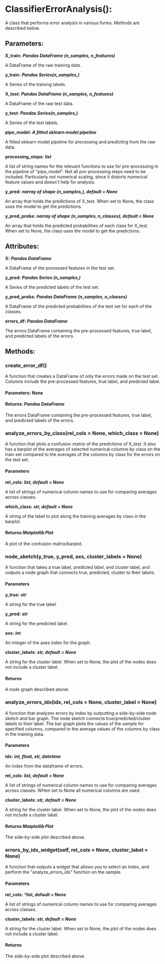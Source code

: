 # ClassifierErrorAnalysis():
A class that performs error analysis in various forms. Methods are described below.

## Parameters:

**X_train:** ***Pandas DataFrame (n_samples, n_features)***

A DataFrame of the raw training data.

**y_train:** ***Pandas Series(n_samples,)***

A Series of the training labels.

**X_test:** ***Pandas DataFrame (n_samples, n_features)***

A DataFrame of the raw test data.

**y_test:** ***Pandas Series(n_samples,)***

A Series of the test labels.

**pipe_model:** ***A fitted sklearn model pipeline***

A fitted sklearn model pipeline for processing and predicting from the raw data.

**processing_steps:** ***list***

A list of string names for the relevant functions to use for pre-processing in the pipeline of "pipe_model". Not all pre-processing steps need to be included. Particularly not numerical scaling, since it distorts numerical feature values and doesn't help for analysis.

**y_pred:** ***narray of shape (n_samples,), default = None***

An array that holds the predictions of X_test. When set to None, the class uses the model to get the predictions.

**y_pred_proba:** ***narray of shape (n_samples, n_classes), default = None***

An array that holds the predicted probabilities of each class for X_test. When set to None, the class uses the model to get the predictions.

## Attributes:

**X:** ***Pandas DataFrame***

A DataFrame of the processed features in the test set.

**y_pred:** ***Pandas Series (n_samples,)***

A Series of the predicted labels of the test set.

**y_pred_proba:** ***Pandas DataFrame (n_samples, n_classes)***

A DataFrame of the predicted probabilities of the test set for each of the classes.

**errors_df:** ***Pandas DataFrame***

The errors DataFrame containing the pre-processed features, true label, and predicted labels of the errors.

## Methods:

### create_error_df()
A function that creates a DataFrame of only the errors made on the test set. Columns include the pre-processed features, true label, and predicted label.

#### Parameters: None

#### Returns: <i>Pandas DataFrame</i>

The errors DataFrame containing the pre-processed features, true label, and predicted labels of the errors.

### analyze_errors_by_class(rel_cols = None, which_class = None)
A function that plots a confusion matrix of the predictions of X_test. It also has a barplot of the averages of selected numerical columns by class on the train set compared to the averages of the columns by class for the errors on the test set.
        
#### Parameters

**rel_cols:** ***list, default = None*** 

A list of strings of numerical column names to use for comparing averages across classes.
        
**which_class:** ***str, default = None***

A string of the label to plot along the training averages by class in the barplot.
        
#### Returns <i>Matplotlib Plot</i>

A plot of the confusion matrix/barplot.

### node_sketch(y_true, y_pred, axs, cluster_labels = None)
A function that takes a true label, predicted label, and cluster label, and outputs a node graph that connects true, predicted, cluster to their labels.

#### Parameters

**y_true:** ***str***

A string for the true label.
        
**y_pred:** ***str*** 

A string for the predicted label.
        
**axs:** ***int*** 

An integer of the axes index for the graph.
        
**cluster_labels:** ***str, default = None*** 

A string for the cluster label. When set to None, the plot of the nodes does not include a cluster label.
        
#### Returns

A node graph described above.

### analyze_errors_idx(idx, rel_cols = None, cluster_label = None)
A function that analyzes errors by index by outputting a side-by-side node sketch and bar graph. The node sketch connects true/predicted/cluster labels to their label. The bar graph plots the values of the sample for specified columns, compared to the average values of the columns by class in the training data.

#### Parameters

**idx:** ***int, float, str, datetime*** 

An index from the dataframe of errors.
        
**rel_cols:** ***list, default = None*** 

A list of strings of numerical column names to use for comparing averages across classes. WHen set to None all numerical columns are used.
        
**cluster_labels:** ***str, default = None***

A string for the cluster label. When set to None, the plot of the nodes does not include a cluster label.

#### Returns <i>Matplotlib Plot</i>

The side-by-side plot described above.

### errors_by_idx_widget(self, rel_cols = None, cluster_label = None)
A function that outputs a widget that allows you to select an index, and perform the "analyze_errors_idx" function on the sample.

#### Parameters

**rel_cols:** ***list, default = None** 

A list of strings of numerical column names to use for comparing averages across classes.
        
**cluster_labels:** ***str, default = None***

A string for the cluster label. When set to None, the plot of the nodes does not include a cluster label.

#### Returns

The side-by-side plot described above.
